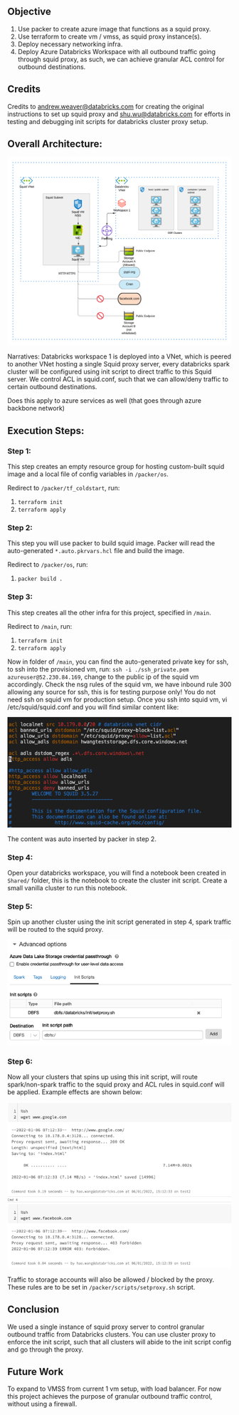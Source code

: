 ## Objective
1. Use packer to create azure image that functions as a squid proxy.
2. Use terraform to create vm / vmss, as squid proxy instance(s).
3. Deploy necessary networking infra.
4. Deploy Azure Databricks Workspace with all outbound traffic going through squid proxy, as such, we can achieve granular ACL control for outbound destinations.

## Credits

Credits to andrew.weaver@databricks.com for creating the original instructions to set up squid proxy and shu.wu@databricks.com for efforts in testing and debugging init scripts for databricks cluster proxy setup.

## Overall Architecture:
![alt text](https://raw.githubusercontent.com/databricks/terraform-databricks-examples/main/examples/adb-squid-proxy/images/adb-squid-proxy.png?raw=true)

Narratives: Databricks workspace 1 is deployed into a VNet, which is peered to another VNet hosting a single Squid proxy server, every databricks spark cluster will be configured using init script to direct traffic to this Squid server. We control ACL in squid.conf, such that we can allow/deny traffic to certain outbound destinations.

Does this apply to azure services as well (that goes through azure backbone network)

## Execution Steps:
### Step 1:

This step creates an empty resource group for hosting custom-built squid image and a local file of config variables in `/packer/os`.

Redirect to `/packer/tf_coldstart`, run:
   1. `terraform init`
   2. `terraform apply`

### Step 2:

This step you will use packer to build squid image. Packer will read the auto-generated `*.auto.pkrvars.hcl` file and build the image.

Redirect to `/packer/os`, run:
   1. `packer build .`
   
### Step 3:

This step creates all the other infra for this project, specified in `/main`.

Redirect to `/main`, run:
   1. `terraform init`
   2. `terraform apply`

Now in folder of `/main`, you can find the auto-generated private key for ssh, to ssh into the provisioned vm, run:
`ssh -i ./ssh_private.pem azureuser@52.230.84.169`, change to the public ip of the squid vm accordingly. Check the nsg rules of the squid vm, we have inbound rule 300 allowing any source for ssh, this is for testing purpose only! You do not need ssh on squid vm for production setup. Once you ssh into squid vm, vi /etc/squid/squid.conf and you will find similar content like:

![alt text](https://raw.githubusercontent.com/databricks/terraform-databricks-examples/main/examples/adb-squid-proxy/images/squid-conf.png?raw=true)

The content was auto inserted by packer in step 2.

### Step 4:

Open your databricks workspace, you will find a notebook been created in `Shared/` folder, this is the notebook to create the cluster init script.
Create a small vanilla cluster to run this notebook.

### Step 5:
Spin up another cluster using the init script generated in step 4, spark traffic will be routed to the squid proxy.

![alt text](https://raw.githubusercontent.com/databricks/terraform-databricks-examples/main/examples/adb-squid-proxy/images/set-proxy.png?raw=true)

### Step 6:

Now all your clusters that spins up using this init script, will route spark/non-spark traffic to the squid proxy and ACL rules in squid.conf will be applied. Example effects are shown below:

![alt text](https://raw.githubusercontent.com/databricks/terraform-databricks-examples/main/examples/adb-squid-proxy/images/http-proxy.png?raw=true)

Traffic to storage accounts will also be allowed / blocked by the proxy. These rules are to be set in `/packer/scripts/setproxy.sh` script.

## Conclusion

We used a single instance of squid proxy server to control granular outbound traffic from Databricks clusters. You can use cluster proxy to enforce the init script, such that all clusters will abide to the init script config and go through the proxy.

## Future Work

To expand to VMSS from current 1 vm setup, with load balancer. For now this project achieves the purpose of granular outbound traffic control, without using a firewall. 